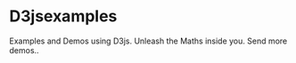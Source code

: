 D3jsexamples
==========

Examples and Demos using D3js. Unleash the Maths inside you. Send more demos..
